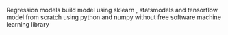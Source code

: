 Regression models 
build model using sklearn , statsmodels and tensorflow
model from scratch using python and numpy without free software machine learning library
